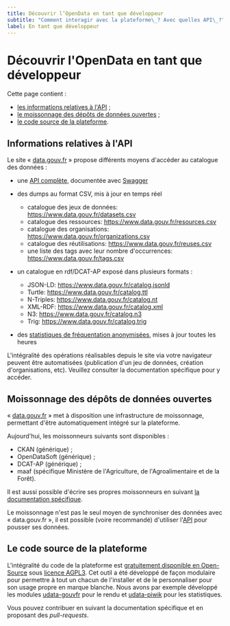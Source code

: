 ```yaml
---
title: Découvrir l’OpenData en tant que développeur
subtitle: "Comment interagir avec la plateforme\_? Avec quelles API\_?"
label: En tant que développeur
---
```


# Découvrir l'OpenData en tant que développeur

Cette page contient :

- [les informations relatives à l'API](#section-api) ;
- [le moissonnage des dépôts de données ouvertes](#section-moissonage) ;
- [le code source de la plateforme](#section-code).

<span id="section-api">
</span>

## Informations relatives à l'API

Le site « [data.gouv.fr](https://www.data.gouv.fr/) » propose différents moyens d'accéder au catalogue des données :

- une [API complète](https://www.data.gouv.fr/api/), documentée avec [Swagger](http://swagger.io/)
- des dumps au format CSV, mis à jour en temps réel

  - catalogue des jeux de données: <https://www.data.gouv.fr/datasets.csv>
  - catalogue des ressources: <https://www.data.gouv.fr/resources.csv>
  - catalogue des organisations: <https://www.data.gouv.fr/organizations.csv>
  - catalogue des réutilisations: <https://www.data.gouv.fr/reuses.csv>
  - une liste des tags avec leur nombre d'occurrences: <https://www.data.gouv.fr/tags.csv>

- un catalogue en rdf/DCAT-AP exposé dans plusieurs formats :

  - JSON-LD: <https://www.data.gouv.fr/catalog.jsonld>
  - Turtle: <https://www.data.gouv.fr/catalog.ttl>
  - N-Triples: <https://www.data.gouv.fr/catalog.nt>
  - XML-RDF: <https://www.data.gouv.fr/catalog.xml>
  - N3: <https://www.data.gouv.fr/catalog.n3>
  - Trig: <https://www.data.gouv.fr/catalog.trig>

- des [statistiques de fréquentation anonymisées](https://stats.data.gouv.fr/), mises à jour toutes les heures

L'intégralité des opérations réalisables depuis le site via votre navigateur peuvent être automatisées (publication d'un jeu de données, création d'organisations, etc). Veuillez consulter la documentation spécifique pour y accéder.

<span id="section-moissonage">
</span>

## Moissonnage des dépôts de données ouvertes

« [data.gouv.fr](https://www.data.gouv.fr/) » met à disposition une infrastructure de moissonnage, permettant d'être automatiquement intégré sur la plateforme.

Aujourd'hui, les moissonneurs suivants sont disponibles :

- CKAN (générique) ;
- OpenDataSoft (générique) ;
- DCAT-AP (générique) ;
- maaf (spécifique Ministère de l'Agriculture, de l'Agroalimentaire et de la Forêt).

Il est aussi possible d'écrire ses propres moissonneurs en suivant [la documentation spécifique](http://udata.readthedocs.io/en/stable/harvesting/#custom).

Le moissonnage n'est pas le seul moyen de synchroniser des données avec « data.gouv.fr », il est possible (voire recommandé) d'utiliser l'[API](https://www.data.gouv.fr/api/) pour pousser ses données.

<span id="section-code">
</span>

## Le code source de la plateforme

L'intégralité du code de la plateforme est [gratuitement disponible en Open-Source](https://github.com/opendatateam/udata) sous [licence AGPL3](https://www.gnu.org/licenses/agpl-3.0.html). Cet outil a été développé de façon modulaire pour permettre à tout un chacun de l'installer et de le personnaliser pour son usage propre en marque blanche. Nous avons par exemple développé les modules [udata-gouvfr](https://github.com/etalab/udata-gouvfr) pour le rendu et [udata-piwik](https://github.com/opendatateam/udata-piwik) pour les statistiques.

Vous pouvez contribuer en suivant la documentation spécifique et en proposant des _pull-requests_.
